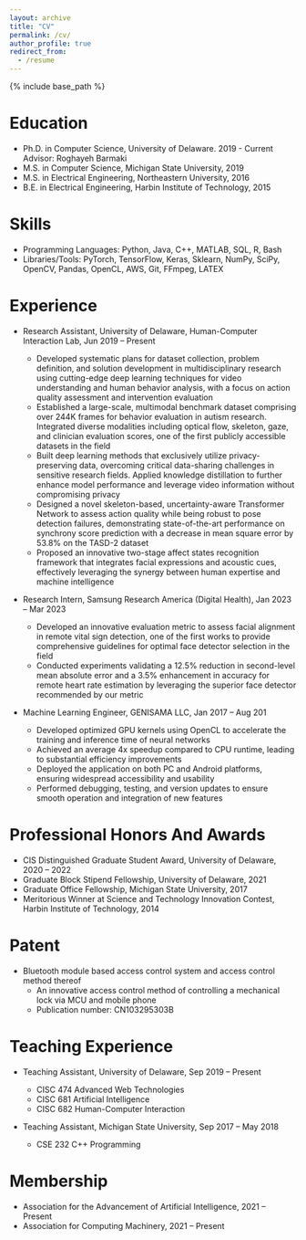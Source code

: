 ```yaml
---
layout: archive
title: "CV"
permalink: /cv/
author_profile: true
redirect_from:
  - /resume
---
```


{% include base_path %}

Education
======
* Ph.D. in Computer Science, University of Delaware. 2019 - Current <br/>
  Advisor: Roghayeh Barmaki
* M.S. in Computer Science, Michigan State University, 2019
* M.S. in Electrical Engineering, Northeastern University, 2016
* B.E. in Electrical Engineering, Harbin Institute of Technology, 2015

Skills
======
* Programming Languages: Python, Java, C++, MATLAB, SQL, R, Bash
* Libraries/Tools: PyTorch, TensorFlow, Keras, Sklearn, NumPy, SciPy, OpenCV, Pandas, OpenCL, AWS, Git, FFmpeg, LATEX

Experience
======
* Research Assistant, University of Delaware, Human-Computer Interaction Lab, Jun 2019 – Present
  * Developed systematic plans for dataset collection, problem definition, and solution development in multidisciplinary research using cutting-edge deep learning techniques for video understanding and human behavior analysis, with a focus on action quality assessment and intervention evaluation
  *	Established a large-scale, multimodal benchmark dataset comprising over 244K frames for behavior evaluation in autism research. Integrated diverse modalities including optical flow, skeleton, gaze, and clinician evaluation scores, one of the first publicly accessible datasets in the field
  *	Built deep learning methods that exclusively utilize privacy-preserving data, overcoming critical data-sharing challenges in sensitive research fields. Applied knowledge distillation to further enhance model performance and leverage video information without compromising privacy
  *	Designed a novel skeleton-based, uncertainty-aware Transformer Network to assess action quality while being robust to pose detection failures, demonstrating state-of-the-art performance on synchrony score prediction with a decrease in mean square error by 53.8% on the TASD-2 dataset
  *	Proposed an innovative two-stage affect states recognition framework that integrates facial expressions and acoustic cues, effectively leveraging the synergy between human expertise and machine intelligence

* Research Intern, Samsung Research America (Digital Health), Jan 2023 – Mar 2023
  * Developed an innovative evaluation metric to assess facial alignment in remote vital sign detection, one of the first works to provide comprehensive guidelines for optimal face detector selection in the field
  * Conducted experiments validating a 12.5% reduction in second-level mean absolute error and a 3.5% enhancement in accuracy for remote heart rate estimation by leveraging the superior face detector recommended by our metric

* Machine Learning Engineer, GENISAMA LLC, Jan 2017 – Aug 201
  * Developed optimized GPU kernels using OpenCL to accelerate the training and inference time of neural networks
  * Achieved an average 4x speedup compared to CPU runtime, leading to substantial efficiency improvements
  * Deployed the application on both PC and Android platforms, ensuring widespread accessibility and usability
  * Performed debugging, testing, and version updates to ensure smooth operation and integration of new features

<!-- Publications
======
  <ul>{% for post in site.publications %}
    {% include archive-single-cv.html %}
  {% endfor %}</ul> -->

Professional Honors And Awards
======
* CIS Distinguished Graduate Student Award, University of Delaware, 2020 – 2022
* Graduate Block Stipend Fellowship, University of Delaware, 2021
* Graduate Office Fellowship, Michigan State University, 2017
* Meritorious Winner at Science and Technology Innovation Contest, Harbin Institute of Technology, 2014

Patent
======
* Bluetooth module based access control system and access control method thereof
  * An innovative access control method of controlling a mechanical lock via MCU and mobile phone 
  * Publication number: CN103295303B 

Teaching Experience
======
* Teaching Assistant, University of Delaware, Sep 2019 – Present
  * CISC 474 Advanced Web Technologies
  * CISC 681 Artificial Intelligence
  * CISC 682 Human-Computer Interaction

* Teaching Assistant, Michigan State University, Sep 2017 – May 2018   
  * CSE 232 C++ Programming

Membership
======
*	Association for the Advancement of Artificial Intelligence, 2021 – Present
* Association for Computing Machinery, 2021 – Present




<!--  
Talks
======
  <ul>{% for post in site.talks %}
    {% include archive-single-talk-cv.html %}
  {% endfor %}</ul>

Teaching
======
  <ul>{% for post in site.teaching %}
    {% include archive-single-cv.html %}
  {% endfor %}</ul>
Service and leadership
======
* Currently signed in to 43 different slack teams
-->
